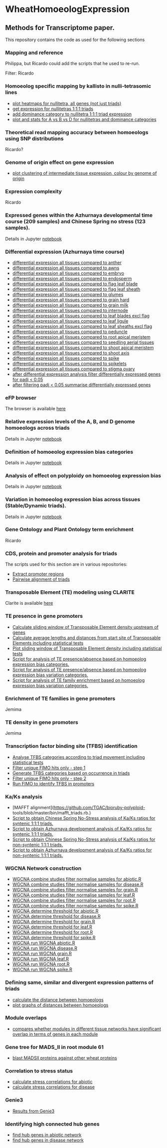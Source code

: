 # WheatHomoeologExpression


## Methods for Transcriptome paper. 

This repository contains the code as used for the following sections

### Mapping and reference

Philippa, but Ricardo could add the scripts that he used to re-run. 

Filter: Ricardo

### Homoeolog specific mapping by kallisto in nulli-tetrasomic lines

* [plot heatmaps for nullitetra, all genes (not just triads)](scripts/nullitetra/1_plot_nullitetra_heatmap.R)
* [get expression for nullitetras 1:1:1 triads](scripts/nullitetra/2_get_expression_nullitetra_1_1_1_triads.R)
* [add dominance category to nullitetra 1:1:1 triad expression](scripts/nullitetra/3_add_dominance_category_to_1_1_1_triads.R)
* [plot and stats for A vs B vs D for nullitetras and dominance categories](scripts/nullitetra/4_boxplot_1_1_1_triads_A_vs_D_vs_D_and_dominance_final_1tpm_threshold.R)

### Theoretical read mapping accuracy between homoeologs using SNP distributions

Ricardo? 

### Genome of origin effect on gene expression

* [plot clustering of intermediate tissue expression, colour by genome of origin](scripts/genome_of_origin_effect/hclust_ABD_UPLOAD.r)

### Expression complexity
Ricardo 

### Expressed genes within the Azhurnaya developmental time course (209 samples) and Chinese Spring no stress (123 samples).
    
Details in Jupyter [notebook](01.%20Prepare%20TPM%20table.ipynb)  


### Differential expression (Azhurnaya time course)

* [differential expression all tissues compared to anther](scripts/Tissue_differential_expression/1_DE_intermediate_tissues_script_for_cluster_one_tissue_at_a_time_anther.R)
* [differential expression all tissues compared to awns](scripts/Tissue_differential_expression/1_DE_intermediate_tissues_script_for_cluster_one_tissue_at_a_time_awns.R)
* [differential expression all tissues compared to embryo](scripts/Tissue_differential_expression/1_DE_intermediate_tissues_script_for_cluster_one_tissue_at_a_time_embryo.R)
* [differential expression all tissues compared to endosperm](scripts/Tissue_differential_expression/1_DE_intermediate_tissues_script_for_cluster_one_tissue_at_a_time_endosperm.R)
* [differential expression all tissues compared to flag leaf blade](scripts/Tissue_differential_expression/1_DE_intermediate_tissues_script_for_cluster_one_tissue_at_a_time_flag_leaf_blade.R)
* [differential expression all tissues compared to flag leaf sheath](scripts/Tissue_differential_expression/1_DE_intermediate_tissues_script_for_cluster_one_tissue_at_a_time_flag_leaf_sheath.R)
* [differential expression all tissues compared to glumes](scripts/Tissue_differential_expression/1_DE_intermediate_tissues_script_for_cluster_one_tissue_at_a_time_glumes.R)
* [differential expression all tissues compared to grain hard](scripts/Tissue_differential_expression/1_DE_intermediate_tissues_script_for_cluster_one_tissue_at_a_time_grain_hard.R)
* [differential expression all tissues compared to grain milk](scripts/Tissue_differential_expression/1_DE_intermediate_tissues_script_for_cluster_one_tissue_at_a_time_grain_milk.R)
* [differential expression all tissues compared to internode](scripts/Tissue_differential_expression/1_DE_intermediate_tissues_script_for_cluster_one_tissue_at_a_time_internode.R)
* [differential expression all tissues compared to leaf blades excl flag](scripts/Tissue_differential_expression/1_DE_intermediate_tissues_script_for_cluster_one_tissue_at_a_time_leaf_blades_excl_flag.R)
* [differential expression all tissues compared to leaf ligule](scripts/Tissue_differential_expression/1_DE_intermediate_tissues_script_for_cluster_one_tissue_at_a_time_leaf_ligule.R)
* [differential expression all tissues compared to leaf sheaths excl flag](scripts/Tissue_differential_expression/1_DE_intermediate_tissues_script_for_cluster_one_tissue_at_a_time_leaf_sheaths_excl_flag.R)
* [differential expression all tissues compared to peduncle](scripts/Tissue_differential_expression/1_DE_intermediate_tissues_script_for_cluster_one_tissue_at_a_time_peduncle.R)
* [differential expression all tissues compared to root apical meristem](scripts/Tissue_differential_expression/1_DE_intermediate_tissues_script_for_cluster_one_tissue_at_a_time_root_apical_meristem.R)
* [differential expression all tissues compared to seedling aerial tissues](scripts/Tissue_differential_expression/1_DE_intermediate_tissues_script_for_cluster_one_tissue_at_a_time_seedling_aerial_tissues.R)
* [differential expression all tissues compared to shoot apical meristem](scripts/Tissue_differential_expression/1_DE_intermediate_tissues_script_for_cluster_one_tissue_at_a_time_shoot_apical_meristem.R)
* [differential expression all tissues compared to shoot axis](scripts/Tissue_differential_expression/1_DE_intermediate_tissues_script_for_cluster_one_tissue_at_a_time_shoot_axis.R)
* [differential expression all tissues compared to spike](scripts/Tissue_differential_expression/1_DE_intermediate_tissues_script_for_cluster_one_tissue_at_a_time_spike.R)
* [differential expression all tissues compared to spikelets](scripts/Tissue_differential_expression/1_DE_intermediate_tissues_script_for_cluster_one_tissue_at_a_time_spikelets.R)
* [differential expression all tissues compared to stigma ovary](scripts/Tissue_differential_expression/1_DE_intermediate_tissues_script_for_cluster_one_tissue_at_a_time_stigma_ovary.R)
* [after differential expression analysis filter differentially expressed genes for padj < 0.05](scripts/Tissue_differential_expression/2_filter_DE_padj0.05.R)
* [after filtering padj < 0.05 summarise differentially expressed genes ](scripts/Tissue_differential_expression/3_summarise_DE_intermediate_tissues.R)


### eFP browser 

The browser is available [here](http://bar.utoronto.ca/efp_wheat/cgi-bin/efpWeb.cgi)

### Relative expression levels of the A, B, and D genome homoeologs across triads

Details in Jupyter [notebook](02.%20Calculate%20triad%20category.ipynb)  

### Definition of homoeolog expression bias categories

Details in Jupyter [notebook](02.%20Calculate%20triad%20category.ipynb#Definition-of-homoeolog-expression-bias-categories)  

### Analysis of effect on polyploidy on homoeolog expression bias
Details in Jupyter [notebook](02.%20Classify%20genes%20by%20movement) 

### Variation in homoeolog expression bias across tissues (Stable/Dynamic triads).
Details in Jupyter [notebook](04.%20Synthetic%20wheat%20calculate%20TPMs.ipynb)

### Gene Ontology and Plant Ontology term enrichment
Ricardo

### CDS, protein and promoter analysis for triads
The scripts used for this section are in various repositories: 

  * [Extract promoter regions](https://github.com/lucventurini/mikado/blob/f47aa63/util/extract_promoter_regions.py)
  * [Pairwise alignment of triads](https://github.com/TGAC/bioruby-polyploid-tools/blob/master/bin/blast_triads.rb)

### Transposable Element (TE) modeling using CLARITE
Clarite is available [here](https://github.com/jdaron/CLARI-TE)

### TE presence in gene promoters

* [Calculate sliding window of Transposable Element density upstream of genes](scripts/TEs/calculate_sliding_windows_TEs.r)
* [Calculate average lengths and distances from start site of Transposable Elements including statistical tests](scripts/TEs/get_average_length_of_TEs_and_distance_to_ATG.r)
* [Plot sliding window of Transposable Element density including statistical tests](scripts/TEs/plot_final_TE_density_graphs.r)
* [Script for analysis of TE presence/absence based on homoeolog expression bias categories.](scripts/TEs/retro_presenceabsence_subsetting_analysis_dominancecategories_with1500_UPLOAD.R)
* [Script for analysis of TE presence/absence based on homoeolog expression bias variation categories.](scripts/TEs/retro_presenceabsence_subsetting_analysis_movementcategories_with1500_UPLOAD.R)
* [Script for analysis of TE family enrichment based on homoeolog expression bias variation categories.](scripts/TEs/TE_Family_Comparison_10-80-10_Movement_UPLOAD.R)


### Enrichment of TE families in gene promoters
Jemima

### TE density in gene promoters
Jemima

### Transcription factor binding site (TFBS) identification

* [Analyse TFBS categories according to triad movement including statistical tests](scripts/TFBS/analyse_TF_motif_categories_1500bp.r)
* [Filter unique FIMO hits only - step 1](scripts/TFBS/create_FIMO_unique_hits_tables_1500_slurm.sh)
* [Generate TFBS categories based on occurrence in triads](scripts/TFBS/generate_TF_motif_groupings_1500bp.r)
* [Filter unique FIMO hits only - step 2](scripts/TFBS/generate_unique_TF_motifs_hits_1500bp.r)
* [Run FIMO to identify TFBS in promoters](scripts/TFBS/IWGSCv1.0_UTR.HC_1500bp_upstream_FIMO.sh)


### Ka/Ks analysis
 * [MAFFT alignment](https://github.com/TGAC/bioruby-polyploid- tools/blob/master/bin/mafft_triads.rb.)
 * [Script to obtain Chinese Spring No-Stress analysis of Ka/Ks ratios for syntenic 1:1:1 triads.](scripts/KaKs/kaks_chinesespring_UPLOAD.R)
 * [Script to obtain Azhurnaya development analysis of Ka/Ks ratios for syntenic 1:1:1 triads.](scripts/KaKs/kaks_developmentset_UPLOAD.R)
 * [Script to obtain Chinese Spring No-Stress analysis of Ka/Ks ratios for non-syntenic 1:1:1 triads.](scripts/KaKs/kaks_nonsyntenictriads_chinesespring_UPLOAD.R)
 * [Script to obtain Azhurnaya development analysis of Ka/Ks ratios for non-syntenic 1:1:1 triads.](scripts/KaKs/kaks_nonsyntenictriads_development_UPLOAD.R)


### WGCNA Network construction 
* [WGCNA combine studies filter normalise  samples for abiotic.R](scripts/WGCNA_network_construction/1_WGCNA_combine_studies_filter_normalise_cluster_abiotic.R)
* [WGCNA combine studies filter normalise  samples for disease.R](scripts/WGCNA_network_construction/1_WGCNA_combine_studies_filter_normalise_cluster_disease.R)
* [WGCNA combine studies filter normalise  samples for grain.R](scripts/WGCNA_network_construction/1_WGCNA_combine_studies_filter_normalise_cluster_grain.R)
* [WGCNA combine studies filter normalise  samples for leaf.R](scripts/WGCNA_network_construction/1_WGCNA_combine_studies_filter_normalise_cluster_leaf.R)
* [WGCNA combine studies filter normalise  samples for root.R](scripts/WGCNA_network_construction/1_WGCNA_combine_studies_filter_normalise_cluster_root.R)
* [WGCNA combine studies filter normalise  samples for spike.R](scripts/WGCNA_network_construction/1_WGCNA_combine_studies_filter_normalise_cluster_spike.R)
* [WGCNA determine threshold for abiotic.R](scripts/WGCNA_network_construction/2_WGCNA_cluster_thresholding_abiotic.R)
* [WGCNA determine threshold for disease.R](scripts/WGCNA_network_construction/2_WGCNA_cluster_thresholding_disease.R)
* [WGCNA determine threshold for grain.R](scripts/WGCNA_network_construction/2_WGCNA_cluster_thresholding_grain.R)
* [WGCNA determine threshold for leaf.R](scripts/WGCNA_network_construction/2_WGCNA_cluster_thresholding_leaf.R)
* [WGCNA determine threshold for root.R](scripts/WGCNA_network_construction/2_WGCNA_cluster_thresholding_root.R)
* [WGCNA determine threshold for spike.R](scripts/WGCNA_network_construction/2_WGCNA_cluster_thresholding_spike.R)
* [WGCNA run WGCNA abiotic.R](scripts/WGCNA_network_construction/3_WGCNA_cluster_co-expression_abiotic.R)
* [WGCNA run WGCNA disease.R](scripts/WGCNA_network_construction/3_WGCNA_cluster_co-expression_disease.R)
* [WGCNA run WGCNA grain.R](scripts/WGCNA_network_construction/3_WGCNA_cluster_co-expression_grain.R)
* [WGCNA run WGCNA leaf.R](scripts/WGCNA_network_construction/3_WGCNA_cluster_co-expression_leaf.R)
* [WGCNA run WGCNA root.R](scripts/WGCNA_network_construction/3_WGCNA_cluster_co-expression_root.R)
* [WGCNA run WGCNA spike.R](scripts/WGCNA_network_construction/3_WGCNA_cluster_co-expression_spike.R)


### Defining same, similar and divergent expression patterns of triads

* [calculate the distance between homoeologs](scripts/same_similar_divergent_homoeolog_expression/1_calculate_distance_between_homoeologs_all_tissues.R)
* [plot graphs of distances between homoeologs](scripts/same_similar_divergent_homoeolog_expression/2_plot_graphs_distance_all_tissues_triads_for_manuscript.R)

### Module overlaps

* [compares whether modules in different tissue networks have significant overlap in terms of genes in each module](scripts/compare_tissue_modules/compare_modules.R)


### Gene tree for MADS_II in root module 61
* [blast MADSII proteins against other wheat proteins](scripts/MADSII_root/blast_MADSII_root_module61.sh)


### Correlation to stress status

* [calculate stress correlations for abiotic](scripts/stress_correlations/module_trait_relationships_padj_abiotic.R)
* [calculate stress correlations for disease](scripts/stress_correlations/module_trait_relationships_padj_disease_merge_same_stress.R)


### Genie3

* [Results from Genie3](https://doi.ipk-gatersleben.de/DOI/53148abd-26a1-4ede-802b-c2635af6a725/0dd8224a-34fc-4e3b-8ab8-883d07e52bd2/2/1847940088)

### Identifying high connected hub genes

* [find hub genes in abiotic network](scripts/hub_genes/find_hub_genes_abiotic.R)
* [find hub genes in disease network](scripts/hub_genes/find_hub_genes_disease.R)


